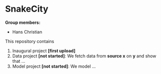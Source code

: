 # SnakeCity

**Group members:**
- Hans Christian

This repository contains  
1. Inaugural project **[first upload]**
2. Data project **[not started]**: We fetch data from **source x** on **y** and show that ...
3. Model project **[not started]**: We model ...
